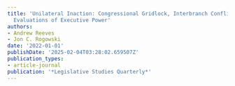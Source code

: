 ```yaml
---
title: 'Unilateral Inaction: Congressional Gridlock, Interbranch Conflict, and Public
  Evaluations of Executive Power'
authors:
- Andrew Reeves
- Jon C. Rogowski
date: '2022-01-01'
publishDate: '2025-02-04T03:28:02.659507Z'
publication_types:
- article-journal
publication: '*Legislative Studies Quarterly*'
---
```

